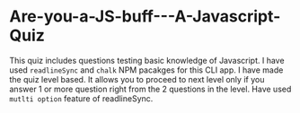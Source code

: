 # Are-you-a-JS-buff---A-Javascript-Quiz
This quiz includes questions testing basic knowledge of Javascript.
I have used `readlineSync` and `chalk` NPM pacakges for this CLI app.
I have made the quiz level based. It allows you to proceed to next level only if you answer 1 or more question right from the 2 questions in the level.
Have used `mutlti option` feature of readlineSync.
